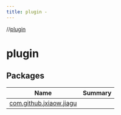 ```yaml
---
title: plugin -
---
```

//[plugin](index.md)



# plugin  


## Packages  
  
|  Name|  Summary| 
|---|---|
| [com.github.jxiaow.jiagu](com.github.jxiaow.jiagu/index.md) | 

